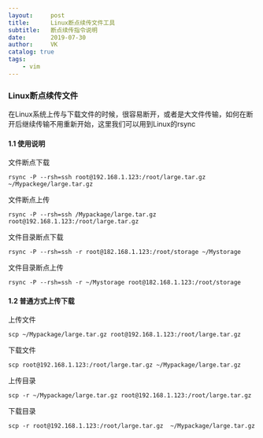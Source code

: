 ```yaml
---
layout:     post
title:      Linux断点续传文件工具
subtitle:   断点续传指令说明
date:       2019-07-30
author:     VK
catalog: true
tags:
    - vim
---
```


### Linux断点续传文件

在Linux系统上传与下载文件的时候，很容易断开，或者是大文件传输，如何在断开后继续传输不用重新开始，这里我们可以用到Linux的rsync

#### 1.1 使用说明

文件断点下载

```shell
rsync -P --rsh=ssh root@192.168.1.123:/root/large.tar.gz ~/Mypackege/large.tar.gz
```

文件断点上传

```shell
rsync -P --rsh=ssh /Mypackage/large.tar.gz root@192.168.1.123:/root/large.tar.gz
```

文件目录断点下载

```shell
rsync -P --rsh=ssh -r root@182.168.1.123:/root/storage ~/Mystorage
```

文件目录断点上传

```shell
rsync -P --rsh=ssh -r ~/Mystorage root@182.168.1.123:/root/storage 
```



#### 1.2 普通方式上传下载

上传文件

```shell
scp ~/Mypackage/large.tar.gz root@192.168.1.123:/root/large.tar.gz
```

下载文件

```shell
scp root@192.168.1.123:/root/large.tar.gz ~/Mypackage/large.tar.gz 
```

上传目录

```shell
scp -r ~/Mypackage/large.tar.gz root@192.168.1.123:/root/large.tar.gz
```

下载目录

````shell
scp -r root@192.168.1.123:/root/large.tar.gz  ~/Mypackage/large.tar.gz 
````



